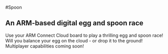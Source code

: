 #Spoon
## An ARM-based digital egg and spoon race

Use your ARM Connect Cloud board to play a thrilling egg and spoon race! Will you balance your egg on the cloud - or drop it to the ground!
Multiplayer capabilities coming soon!
